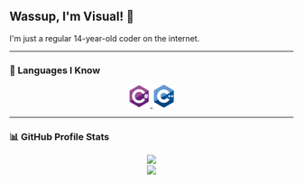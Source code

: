 ## Wassup, I'm Visual! 👋  
I'm just a regular 14-year-old coder on the internet.

---

### 🧠 Languages I Know

<p align="center">
  <a href="https://www.w3schools.com/cs/" target="_blank" rel="noreferrer">
    <img src="https://raw.githubusercontent.com/devicons/devicon/master/icons/csharp/csharp-original.svg" alt="C#" width="40" height="40" />
  </a>
  <a href="https://www.w3schools.com/cpp/" target="_blank" rel="noreferrer">
    <img src="https://raw.githubusercontent.com/devicons/devicon/master/icons/cplusplus/cplusplus-original.svg" alt="C++" width="40" height="40" />
  </a>
</p>

---

### 📊 GitHub Profile Stats

<p align="center">
  <a href="https://github.com/anuraghazra/github-readme-stats">
    <img height="170" src="https://github-readme-stats.vercel.app/api/top-langs?username=VisualarCoder&layout=compact&langs_count=8" />
  </a>
  <br/>
  <a href="https://github.com/anuraghazra/github-readme-stats">
    <img height="180" src="https://github-readme-stats.vercel.app/api?username=VisualarCoder&show_icons=true&theme=default" />
  </a>
</p>
